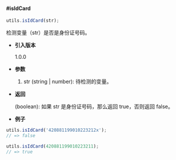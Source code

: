 <!-- markdownlint-disable-next-line -->
#### #isIdCard

```javascript
utils.isIdCard(str);
```

检测变量（str）是否是身份证号码。

- **引入版本**

    1.0.0

- **参数**

    1. str (string | number): 待检测的变量。

- **返回**

    (boolean): 如果 str 是身份证号码，那么返回 true，否则返回 false。

- **例子**

```javascript
utils.isIdCard('420881199010223212x');
// => false

utils.isIdCard(420881199010223211);
// => true
```
